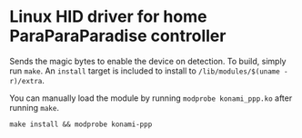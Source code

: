 # Linux HID driver for home ParaParaParadise controller

Sends the magic bytes to enable the device on detection. To build, simply run `make`. An `install`
target is included to install to `/lib/modules/$(uname -r)/extra`.

You can manually load the module by running `modprobe konami_ppp.ko` after running `make`.

```shell
make install && modprobe konami-ppp
```

